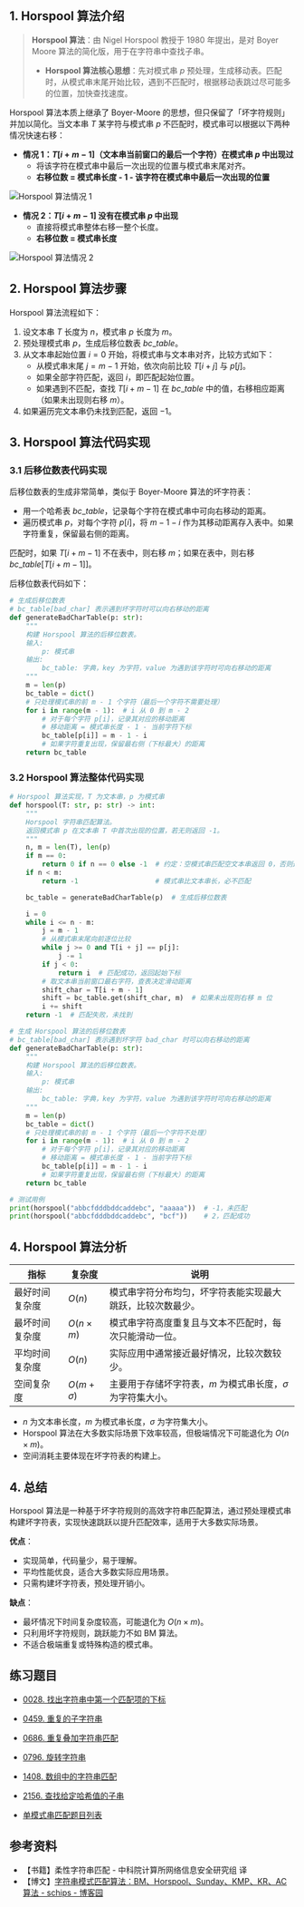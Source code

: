 ## 1. Horspool 算法介绍

> **Horspool 算法**：由 Nigel Horspool 教授于 1980 年提出，是对 Boyer Moore 算法的简化版，用于在字符串中查找子串。
>
> - **Horspool 算法核心思想**：先对模式串 $p$ 预处理，生成移动表。匹配时，从模式串末尾开始比较，遇到不匹配时，根据移动表跳过尽可能多的位置，加快查找速度。

Horspool 算法本质上继承了 Boyer-Moore 的思想，但只保留了「坏字符规则」并加以简化。当文本串 $T$ 某字符与模式串 $p$ 不匹配时，模式串可以根据以下两种情况快速右移：

- **情况 1：$T[i + m - 1]$（文本串当前窗口的最后一个字符）在模式串 $p$ 中出现过**
  - 将该字符在模式串中最后一次出现的位置与模式串末尾对齐。
  - **右移位数 = 模式串长度 - 1 - 该字符在模式串中最后一次出现的位置**

![Horspool 算法情况 1](https://qcdn.itcharge.cn/images/20240511165106.png)

- **情况 2：$T[i + m - 1]$ 没有在模式串 $p$ 中出现**
  - 直接将模式串整体右移一整个长度。
  - **右移位数 = 模式串长度**

![Horspool 算法情况 2](https://qcdn.itcharge.cn/images/20240511165122.png)

## 2. Horspool 算法步骤

Horspool 算法流程如下：

1. 设文本串 $T$ 长度为 $n$，模式串 $p$ 长度为 $m$。
2. 预处理模式串 $p$，生成后移位数表 $bc\_table$。
3. 从文本串起始位置 $i = 0$ 开始，将模式串与文本串对齐，比较方式如下：
   - 从模式串末尾 $j = m - 1$ 开始，依次向前比较 $T[i + j]$ 与 $p[j]$。
   - 如果全部字符匹配，返回 $i$，即匹配起始位置。
   - 如果遇到不匹配，查找 $T[i + m - 1]$ 在 $bc\_table$ 中的值，右移相应距离（如果未出现则右移 $m$）。
4. 如果遍历完文本串仍未找到匹配，返回 $-1$。

## 3. Horspool 算法代码实现

### 3.1 后移位数表代码实现

后移位数表的生成非常简单，类似于 Boyer-Moore 算法的坏字符表：

- 用一个哈希表 $bc\_table$，记录每个字符在模式串中可向右移动的距离。
- 遍历模式串 $p$，对每个字符 $p[i]$，将 $m - 1 - i$ 作为其移动距离存入表中。如果字符重复，保留最右侧的距离。

匹配时，如果 $T[i + m - 1]$ 不在表中，则右移 $m$；如果在表中，则右移 $bc\_table[T[i + m - 1]]$。

后移位数表代码如下：

```python
# 生成后移位数表
# bc_table[bad_char] 表示遇到坏字符时可以向右移动的距离
def generateBadCharTable(p: str):
    """
    构建 Horspool 算法的后移位数表。
    输入:
        p: 模式串
    输出:
        bc_table: 字典，key 为字符，value 为遇到该字符时可向右移动的距离
    """
    m = len(p)
    bc_table = dict()
    # 只处理模式串的前 m - 1 个字符（最后一个字符不需要处理）
    for i in range(m - 1):  # i 从 0 到 m - 2
        # 对于每个字符 p[i]，记录其对应的移动距离
        # 移动距离 = 模式串长度 - 1 - 当前字符下标
        bc_table[p[i]] = m - 1 - i
        # 如果字符重复出现，保留最右侧（下标最大）的距离
    return bc_table
```

### 3.2 Horspool 算法整体代码实现

```python
# Horspool 算法实现，T 为文本串，p 为模式串
def horspool(T: str, p: str) -> int:
    """
    Horspool 字符串匹配算法。
    返回模式串 p 在文本串 T 中首次出现的位置，若无则返回 -1。
    """
    n, m = len(T), len(p)
    if m == 0:
        return 0 if n == 0 else -1  # 约定：空模式串匹配空文本串返回 0，否则返回 -1
    if n < m:
        return -1                   # 模式串比文本串长，必不匹配

    bc_table = generateBadCharTable(p)  # 生成后移位数表

    i = 0
    while i <= n - m:
        j = m - 1
        # 从模式串末尾向前逐位比较
        while j >= 0 and T[i + j] == p[j]:
            j -= 1
        if j < 0:
            return i  # 匹配成功，返回起始下标
        # 取文本串当前窗口最右字符，查表决定滑动距离
        shift_char = T[i + m - 1]
        shift = bc_table.get(shift_char, m)  # 如果未出现则右移 m 位
        i += shift
    return -1  # 匹配失败，未找到

# 生成 Horspool 算法的后移位数表
# bc_table[bad_char] 表示遇到坏字符 bad_char 时可以向右移动的距离
def generateBadCharTable(p: str):
    """
    构建 Horspool 算法的后移位数表。
    输入:
        p: 模式串
    输出:
        bc_table: 字典，key 为字符，value 为遇到该字符时可向右移动的距离
    """
    m = len(p)
    bc_table = dict()
    # 只处理模式串的前 m - 1 个字符（最后一个字符不处理）
    for i in range(m - 1):  # i 从 0 到 m - 2
        # 对于每个字符 p[i]，记录其对应的移动距离
        # 移动距离 = 模式串长度 - 1 - 当前字符下标
        bc_table[p[i]] = m - 1 - i
        # 如果字符重复出现，保留最右侧（下标最大）的距离
    return bc_table

# 测试用例
print(horspool("abbcfdddbddcaddebc", "aaaaa"))  # -1，未匹配
print(horspool("abbcfdddbddcaddebc", "bcf"))    # 2，匹配成功
```

## 4. Horspool 算法分析

| 指标         | 复杂度           | 说明                                                         |
| ------------ | ---------------- | ------------------------------------------------------------ |
| 最好时间复杂度   | $O(n)$           | 模式串字符分布均匀，坏字符表能实现最大跳跃，比较次数最少。         |
| 最坏时间复杂度   | $O(n \times m)$  | 模式串字符高度重复且与文本不匹配时，每次只能滑动一位。             |
| 平均时间复杂度   | $O(n)$           | 实际应用中通常接近最好情况，比较次数较少。                       |
| 空间复杂度     | $O(m + \sigma)$   | 主要用于存储坏字符表，$m$ 为模式串长度，$\sigma$ 为字符集大小。    |

- $n$ 为文本串长度，$m$ 为模式串长度，$\sigma$ 为字符集大小。
- Horspool 算法在大多数实际场景下效率较高，但极端情况下可能退化为 $O(n \times m)$。
- 空间消耗主要体现在坏字符表的构建上。

## 4. 总结

Horspool 算法是一种基于坏字符规则的高效字符串匹配算法，通过预处理模式串构建坏字符表，实现快速跳跃以提升匹配效率，适用于大多数实际场景。

**优点**：
- 实现简单，代码量少，易于理解。
- 平均性能优良，适合大多数实际应用场景。
- 只需构建坏字符表，预处理开销小。

**缺点**：
- 最坏情况下时间复杂度较高，可能退化为 $O(n \times m)$。
- 只利用坏字符规则，跳跃能力不如 BM 算法。
- 不适合极端重复或特殊构造的模式串。

## 练习题目

- [0028. 找出字符串中第一个匹配项的下标](https://github.com/ITCharge/AlgoNote/tree/main/docs/solutions/0001-0099/find-the-index-of-the-first-occurrence-in-a-string.md)
- [0459. 重复的子字符串](https://github.com/ITCharge/AlgoNote/tree/main/docs/solutions/0400-0499/repeated-substring-pattern.md)
- [0686. 重复叠加字符串匹配](https://github.com/ITCharge/AlgoNote/tree/main/docs/solutions/0600-0699/repeated-string-match.md)
- [0796. 旋转字符串](https://github.com/ITCharge/AlgoNote/tree/main/docs/solutions/0700-0799/rotate-string.md)
- [1408. 数组中的字符串匹配](https://github.com/ITCharge/AlgoNote/tree/main/docs/solutions/1400-1499/string-matching-in-an-array.md)
- [2156. 查找给定哈希值的子串](https://github.com/ITCharge/AlgoNote/tree/main/docs/solutions/2100-2199/find-substring-with-given-hash-value.md)

- [单模式串匹配题目列表](https://github.com/ITCharge/AlgoNote/tree/main/docs/00_preface/00_06_categories_list.md#%E5%8D%95%E6%A8%A1%E5%BC%8F%E4%B8%B2%E5%8C%B9%E9%85%8D%E9%A2%98%E7%9B%AE)

## 参考资料

- 【书籍】柔性字符串匹配 - 中科院计算所网络信息安全研究组 译
- 【博文】[字符串模式匹配算法：BM、Horspool、Sunday、KMP、KR、AC算法 - schips - 博客园](https://www.cnblogs.com/schips/p/11098041.html)

